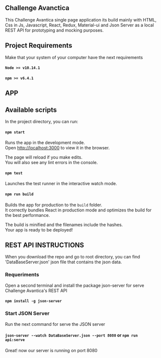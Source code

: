 ## Challenge Avanctica
This Challenge Avantica single page application its build mainly with HTML, Css in Js, Javascript, React, Redux, Material-ui and Json Server as a local REST API for prototyping and mocking purposes.

## Project Requirements
Make that your system of your computer have the next requirements <br>

#### `Node >= v10.14.1`
#### `npm >= v6.4.1`

## APP

## Available scripts

In the project directory, you can run: <br>

#### `npm start`

Runs the app in the development mode.<br>
Open [http://localhost:3000](http://localhost:3000) to view it in the browser.

The page will reload if you make edits.<br>
You will also see any lint errors in the console.

#### `npm test`

Launches the test runner in the interactive watch mode.<br>

#### `npm run build`

Builds the app for production to the `build` folder.<br>
It correctly bundles React in production mode and optimizes the build for the best performance.

The build is minified and the filenames include the hashes.<br>
Your app is ready to be deployed!

## REST API INSTRUCTIONS

When you download the repo and go to root directory, you can find 'DataBaseServer.json' json file that contains the json data.

### Requeriments

Open a second terminal and install the package json-server for serve Challenge Avantica's REST API <br>

#### `npm install -g json-server`

### Start JSON Server

Run the next command for serve the JSON server <br>

#### `json-server --watch DataBaseServer.json --port 8080` or `npm run api:serve`

Great! now our server is running on port 8080